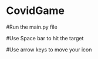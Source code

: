 # CovidGame

#Run the main.py file

#Use Space bar to hit the target

#Use arrow keys to move your icon
